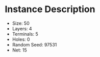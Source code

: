 # Instance Description

* Size: 50
* Layers: 4
* Terminals: 5
* Holes: 0
* Random Seed: 97531
* Net: 15
